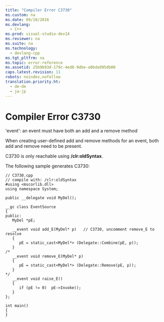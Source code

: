 ```yaml
---
title: "Compiler Error C3730"
ms.custom: na
ms.date: 09/18/2016
ms.devlang: 
  - C++
ms.prod: visual-studio-dev14
ms.reviewer: na
ms.suite: na
ms.technology: 
  - devlang-cpp
ms.tgt_pltfrm: na
ms.topic: error-reference
ms.assetid: 25b9b93d-179c-4ed8-9dbe-a0bda995db00
caps.latest.revision: 11
robots: noindex,nofollow
translation.priority.ht: 
  - de-de
  - ja-jp
---
```

# Compiler Error C3730
'event': an event must have both an add and a remove method  
  
 When creating user-defined add and remove methods for an event, both add and remove need to be present.  
  
 C3730 is only reachable using **/clr:oldSyntax**.  
  
 The following sample generates C3730:  
  
```  
// C3730.cpp  
// compile with: /clr:oldSyntax  
#using <mscorlib.dll>  
using namespace System;  
  
public __delegate void MyDel();  
  
__gc class EventSource  
{  
public:  
   MyDel *pE;  
  
   __event void add_E(MyDel* p)   // C3730, uncomment remove_E to resolve  
   {  
      pE = static_cast<MyDel*> (Delegate::Combine(pE, p));  
   }  
/*  
   __event void remove_E(MyDel* p)  
   {  
      pE = static_cast<MyDel*> (Delegate::Remove(pE, p));  
   }  
*/  
   __event void raise_E()  
   {  
      if (pE != 0)  pE->Invoke();  
   }  
};  
  
int main()  
{  
}  
```